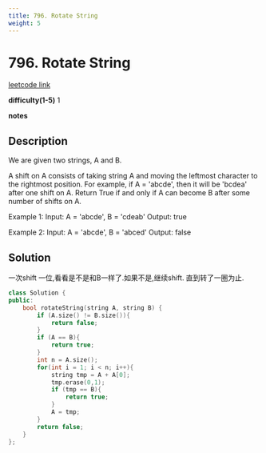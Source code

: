 ```yaml
---
title: 796. Rotate String
weight: 5
---
```

# 796. Rotate String
[leetcode link](https://leetcode.com/problems/rotate-string/)

**difficulty(1-5)** 
1

**notes**   


## Description
We are given two strings, A and B.

A shift on A consists of taking string A and moving the leftmost character to the rightmost position. For example, if A = 'abcde', then it will be 'bcdea' after one shift on A. Return True if and only if A can become B after some number of shifts on A.

Example 1:
Input: A = 'abcde', B = 'cdeab'
Output: true

Example 2:
Input: A = 'abcde', B = 'abced'
Output: false

## Solution

一次shift 一位,看看是不是和B一样了.如果不是,继续shift. 直到转了一圈为止.

```c++
class Solution {
public:
    bool rotateString(string A, string B) {
        if (A.size() != B.size()){
            return false;
        }
        if (A == B){
            return true;
        }
        int n = A.size();
        for(int i = 1; i < n; i++){
            string tmp = A + A[0];
            tmp.erase(0,1);
            if (tmp == B){
                return true;
            }
            A = tmp;
        }
        return false;        
    }
};
```


